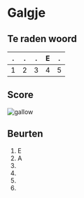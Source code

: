 # Galgje

## Te raden woord

|.|.|.|E|.|
|-|-|-|-|-|
|1|2|3|4|5|

## Score
![gallow](./images/1.png)

## Beurten
1. E
2. A
3.
4.
5.
6.